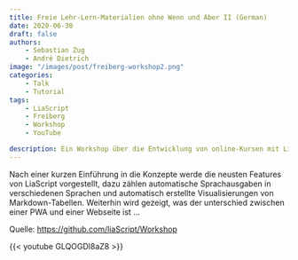 ```yaml
---
title: Freie Lehr-Lern-Materialien ohne Wenn und Aber II (German)
date: 2020-06-30
draft: false
authors:
    - Sebastian Zug
    - André Dietrich
image: "/images/post/freiberg-workshop2.png"
categories:
    - Talk
    - Tutorial
tags:
    - LiaScript
    - Freiberg
    - Workshop
    - YouTube

description: Ein Workshop über die Entwicklung von online-Kursen mit LiaScript. Die wichtigsten Features werden vorgestellt und es wird ein Ausblick auf zukünftige Entwicklungen gegeben.
---
```


Nach einer kurzen Einführung in die Konzepte werde die neusten Features von LiaScript vorgestellt, dazu zählen automatische Sprachausgaben in verschiedenen Sprachen und automatisch erstellte Visualisierungen von Markdown-Tabellen. Weiterhin wird gezeigt, was der unterschied zwischen einer PWA und einer Webseite ist ...

Quelle: https://github.com/liaScript/Workshop

{{< youtube GLQOGDl8aZ8 >}}
